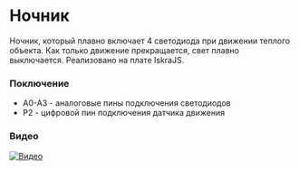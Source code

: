 # Ночник

Ночник, который плавно включает 4 светодиода при движении теплого объекта. Как только движение прекращается, свет плавно выключается. Реализовано на плате IskraJS.

### Поключение
  * A0-A3 - аналоговые пины подключения светодиодов
  * P2 -  цифровой пин подключения датчика движения

### Видео
[![Видео](https://i.ytimg.com/vi_webp/WDXSHbUCxNQ/maxresdefault.webp)](https://youtu.be/WDXSHbUCxNQ)
